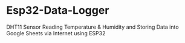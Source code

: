 # Esp32-Data-Logger
DHT11 Sensor Reading Temperature &amp; Humidity and Storing Data into Google Sheets via Internet using ESP32

